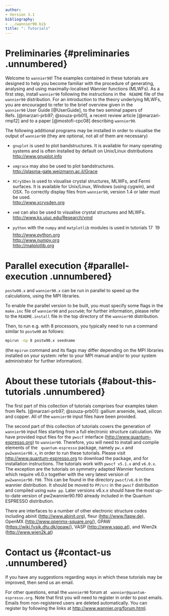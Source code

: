 ```yaml
---
author:
- Version 3.1
bibliography:
- ../wannier90.bib
title: ": Tutorials"
---
```


# Preliminaries {#preliminaries .unnumbered}

Welcome to `wannier90`! The examples contained in these tutorials are
designed to help you become familiar with the procedure of generating,
analysing and using maximally-localised Wannier functions (MLWFs). As a
first step, install `wannier90` following the instructions in the
` README` file of the `wannier90` distribution. For an introduction to
the theory underlying MLWFs, you are encouraged to refer to the brief
overview given in the `wannier90` User Guide [@UserGuide], to the two
seminal papers of Refs. [@marzari-prb97; @souza-prb01], a recent review
article [@marzari-rmp12] and to a paper [@mostofi-cpc08] describing
`wannier90`.

The following additional programs may be installed in order to visualise
the output of `wannier90` (they are optional, not all of them are
necessary)

-   `gnuplot` is used to plot bandstructures. It is available for many
    operating systems and is often installed by default on Unix/Linux
    distributions <br>
    <http://www.gnuplot.info>

-   `xmgrace` may also be used to plot bandstructures.<br>
    <http://plasma-gate.weizmann.ac.il/Grace>

-   `XCrySDen` is used to visualise crystal structures, MLWFs, and Fermi
    surfaces. It is available for Unix/Linux, Windows (using cygwin),
    and OSX. To correctly display files from `wannier90`, version 1.4 or
    later must be used.<br>
    <http://www.xcrysden.org>

-   `vmd` can also be used to visualise crystal structures and MLWFs.<br>
    <http://www.ks.uiuc.edu/Research/vmd>

-   `python` with the `numpy` and `matplotlib` modules is used in
    tutorials 17 &#151; 19<br>
    <http://www.python.org><br>
    <http://www.numpy.org><br>
    <http://matplotlib.org>

# Parallel execution {#parallel-execution .unnumbered}

`postw90.x` and `wannier90.x` can
be run in parallel to speed up the calculations, using the MPI
libraries.

To enable the parallel version to be built, you must specify some flags
in the `make.inc` file of `wannier90` and `postw90`; for further
information, please refer to the `README.install` file in the top
directory of the `wannier90` distribution.

Then, to run e.g. with 8 processors, you typically need to run a command
similar to `postw90` as follows:

```bash title="Terminal"
mpirun -np 8 postw90.x seedname
```

(the `mpirun` command and its flags may differ depending on the MPI
libraries installed on your system: refer to your MPI manual and/or to
your system administrator for further information).

# About these tutorials {#about-this-tutorials .unnumbered}

The first part of this collection of tutorials comprises four examples taken from
Refs. [@marzari-prb97; @souza-prb01]: gallium arsenide, lead, silicon
and copper. All of the `wannier90` input files have been provided.

The second part of this collection of tutorials covers the generation of
`wannier90` input files starting from a full electronic structure
calculation. We have provided input files for the
`pwscf` interface (<http://www.quantum-espresso.org>) to
`wannier90`. Therefore, you will need to install and compile elements of
the ` quantum-espresso` package, namely `pw.x` and ` pw2wannier90.x`, in
order to run these tutorials. Please visit
<http://www.quantum-espresso.org> to download the package, and for
installation instructions. The tutorials work with
`pwscf v5.1.x` and `v6.0.x`. The exception are the tutorials on
symmetry adapted Wannier functions which require v6.0.x together with
the very latest version of `pw2wannier90.f90`. This can be found in the
directory `pwscf/v6.0` in the wannier distribution. It should be moved
to `PP/src` in the `pwscf` distribution and compiled using
`make pp`. Later versions v6.x.x should have the most up-to-date version
of pw2wannier90.f90 already included in the Quantum ESPRESSO
distribution.

There are interfaces to a number of other electronic structure codes
including abinit (<http://www.abinit.org>), fleur
(<http://www.flapw.de>), OpenMX (<http://www.openmx-square.org/>), GPAW
(<https://wiki.fysik.dtu.dk/gpaw/>), VASP (<http://www.vasp.at>), and
Wien2k (<http://www.wien2k.at>)

# Contact us {#contact-us .unnumbered}

If you have any suggestions regarding ways in which these tutorials may be
improved, then send us an email.

For other questions, email the `wannier90` forum at
` wannier@quantum-espresso.org`. Note that first you will need to
register in order to post emails. Emails from non-registered users are
deleted automatically. You can register by following the links at
<http://www.wannier.org/forum.html>.
